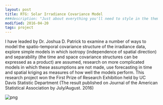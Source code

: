 ```yaml
---
layout: post
title: RTG: Solar Irradiance Covariance Model
###description: "Just about everything you'll need to style in the theme: headings, paragraphs, blockquotes, tables, code blocks, and more."
modified: 2016-04-20
tags: project
---
```

<p>
I have leaded by Dr. Joshua D. Patrick to examine a number of ways to model the spatio-temporal covariance structure of the irradiance data, explore simple models in which isotropy (independence of spatial direction) and separability (the time and space covariance structures can be expressed as a product) are assumed, research on more complicated models in which these assumptions are not made, use forecasting in time and spatial kriging as measures of how well the models perform. This research project won the First Prize of Research Exhibition held by UC Davis Statistic Department (The result published on Journal of the American Statistical Association by July/August. 2016)</p>

![png](/images/solar-irradiance-covariance)

